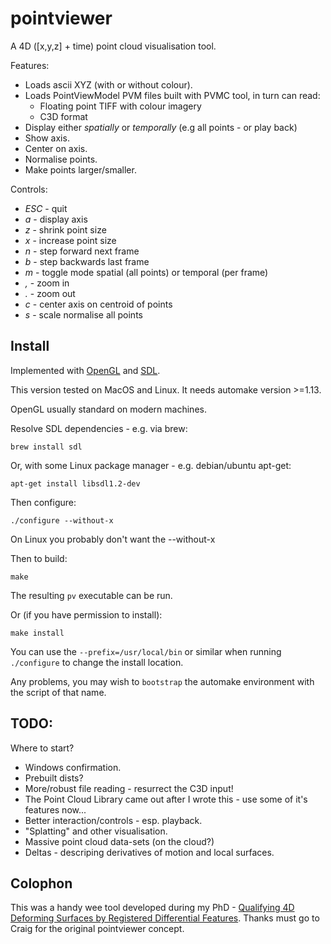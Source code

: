 pointviewer
===========

A 4D ([x,y,z] + time) point cloud visualisation tool.

Features:

* Loads ascii XYZ (with or without colour).
* Loads PointViewModel PVM files built with PVMC tool, in turn can read:
	- Floating point TIFF with colour imagery
	- C3D format
* Display either *spatially* or *temporally* (e.g all points - or play back)
* Show axis.
* Center on axis.
* Normalise points.
* Make points larger/smaller.


Controls:

* _ESC_ - quit
* _a_ - display axis
* _z_ - shrink point size
* _x_ - increase point size
* _n_ - step forward next frame
* _b_ - step backwards last frame
* _m_ - toggle mode spatial (all points) or temporal (per frame)
* _,_ - zoom in
* _._ - zoom out
* _c_ - center axis on centroid of points
* _s_ - scale normalise all points 


Install
-------

Implemented with [OpenGL](http://www.opengl.org) and [SDL](http://www.libsdl.org).

This version tested on MacOS and Linux. It needs automake version >=1.13.

OpenGL usually standard on modern machines.

Resolve SDL dependencies - e.g. via brew:

```
brew install sdl
```

Or, with some Linux package manager - e.g. debian/ubuntu apt-get:

```
apt-get install libsdl1.2-dev
```

Then configure:

```
./configure --without-x
```

On Linux you probably don't want the --without-x

Then to build:

```
make 
```

The resulting `pv` executable can be run.

Or (if you have permission to install):

```
make install
```

You can use the `--prefix=/usr/local/bin` or similar when running `./configure` to change the install location.

Any problems, you may wish to `bootstrap` the automake environment with the script of that name.

TODO:
----

Where to start?

* Windows confirmation.
* Prebuilt dists?
* More/robust file reading - resurrect the C3D input!
* The Point Cloud Library came out after I wrote this - use some of it's features now...
* Better interaction/controls - esp. playback. 
* "Splatting" and other visualisation.
* Massive point cloud data-sets (on the cloud?)
* Deltas - descriping derivatives of motion and local surfaces.  


Colophon
--------

This was a handy wee tool developed during my PhD - [Qualifying 4D Deforming Surfaces by Registered Differential Features](https://www.era.lib.ed.ac.uk/handle/1842/2830). Thanks must go to Craig for the original pointviewer concept.


